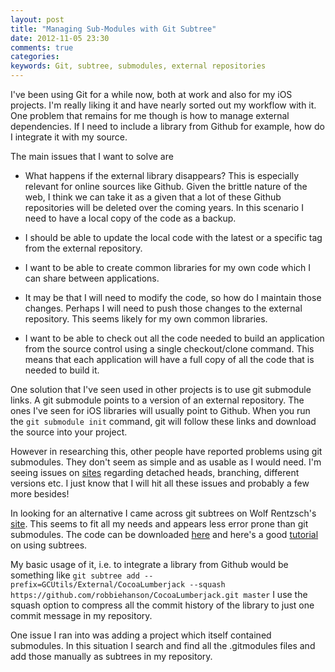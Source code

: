 ```yaml
---
layout: post
title: "Managing Sub-Modules with Git Subtree"
date: 2012-11-05 23:30
comments: true
categories: 
keywords: Git, subtree, submodules, external repositories
---
```


I've been using Git for a while now, both at work and also for my iOS projects. I'm really liking it and have nearly sorted out my workflow with it. One problem that remains for me though is how to manage external dependencies. If I need to include a library from Github for example, how do I integrate it with my source. 

The main issues that I want to solve are

*	What happens if the external library disappears? This is especially relevant for online sources like Github. Given the brittle nature of the web, I think we can take it as a given that a lot of these Github repositories will be deleted over the coming years. In this scenario I need to have a local copy of the code as a backup.

*	I should be able to update the local code with the latest or a specific tag from the external repository.

*	I want to be able to create common libraries for my own code which I can share between applications.

*	It may be that I will need to modify the code, so how do I maintain those changes. Perhaps I will need to push those changes to the external repository. This seems likely for my own common libraries.

*	I want to be able to check out all the code needed to build an application from the source control using a single checkout/clone command. This means that each application will have a full copy of all the code that is needed to build it.

One solution that I've seen used in other projects is to use git submodule links. A git submodule points to a version of an external repository. The ones I've seen for iOS libraries will usually point to Github. When you run the `git submodule init` command, git will follow these links and download the source into your project. 

However in researching this, other people have reported problems using git submodules. They don't seem as simple and as usable as I would need. I'm seeing issues on [sites](http://codingkilledthecat.wordpress.com/2012/04/28/why-your-company-shouldnt-use-git-submodules/) regarding detached heads, branching, different versions etc. I just know that I will hit all these issues and probably a few more besides!

In looking for an alternative I came across git subtrees on Wolf Rentzsch's [site](http://rentzsch.tumblr.com/post/22061209807/apps-i-love-git-subtree). This seems to fit all my needs and appears less error prone than git submodules. The code can be downloaded [here](https://github.com/rentzsch/git-subtree) and here's a good [tutorial](http://psionides.eu/2010/02/04/sharing-code-between-projects-with-git-subtree/) on using subtrees.

My basic usage of it, i.e. to integrate a library from Github would be something like 
`git subtree add --prefix=GCUtils/External/CocoaLumberjack --squash https://github.com/robbiehanson/CocoaLumberjack.git master`
I use the squash option to compress all the commit history of the library to just one commit message in my repository.

One issue I ran into was adding a project which itself contained submodules. In this situation I search and find all the .gitmodules files and add those manually as subtrees in my repository.